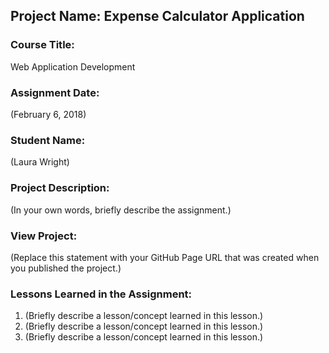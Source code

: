 ## Project Name:  Expense Calculator Application

### Course Title:
Web Application Development

### Assignment Date:  
(February 6, 2018)

### Student Name:  
(Laura Wright)

### Project Description:
(In your own words, briefly describe the assignment.)

### View Project:
(Replace this statement with your GitHub Page URL that was created when you 
 published the project.)

### Lessons Learned in the Assignment:
1. (Briefly describe a lesson/concept learned in this lesson.)
2. (Briefly describe a lesson/concept learned in this lesson.)
3. (Briefly describe a lesson/concept learned in this lesson.)



